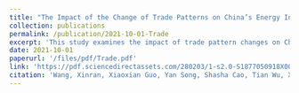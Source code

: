 ```yaml
---
title: "The Impact of the Change of Trade Patterns on China’s Energy Industry"
collection: publications
permalink: /publication/2021-10-01-Trade
excerpt: 'This study examines the impact of trade pattern changes on China energy industry, a key player in the upstream segment of the vertically structured industrial economy. Utilizing input-output data from 1987 to 2007, especially post-WTO accession in 2001, we analyze the upstreamness of the energy sector in the industrial value chain.'
date: 2021-10-01
paperurl: '/files/pdf/Trade.pdf'
link: 'https://pdf.sciencedirectassets.com/280203/1-s2.0-S1877050918X00167/1-s2.0-S1877050918319343/main.pdf?X-Amz-Security-Token=IQoJb3JpZ2luX2VjENb%2F%2F%2F%2F%2F%2F%2F%2F%2F%2FwEaCXVzLWVhc3QtMSJHMEUCIApdrcTFD0Ld3bgZ0FawtRCKe583hpvsmU8fY1TzLmNtAiEAmqMHlVQn2lmoPgnlGmkRFYfVZQZeYaTGyXsA1JpYjx8qsgUIfhAFGgwwNTkwMDM1NDY4NjUiDCk4ixMgJMGiwjlJOyqPBbq%2BwHMRmdA9sKjpxkmE4tYVg6goq%2FsU9I15RyLPvoGiXT8g1ZPJFt1XfYinxxjNtVRJ9pCf4PD2D55Ks2zS8tTcI7JyJz%2Ff8zgbD7V9aKWM8MMQ96sqLRLDWdCEJIJWJq7ghWLquqTRuCy9l2kymNj3h6PHwtos9zkKZNrkdVcQkGCiuV%2BZ%2FcbIPyIdM48rYS1L1eRIiyPeDcgS0Zucjpuil%2BWFkNxNO7poPBDgwIIDrom1Odk%2FL5e8RR0MgikeWWSl0vdJluRW11qsH5IBaEsK47zAZeTsxp7ZI2ZnncM7%2BM0cBwpYGEEjjOu0VnxVwG9e7I6N5oXN3ATQB8mQaI5j%2FuVHhUch9NF1VwC70QJuDwlpOYUCD3ng46aIUuLuPH1iA7%2FTMuQKSHLVOojz4nkmaz8ANsnVLdsbrPAlbjoB7bwYl1Lt0uLdBP48r5cJHIiRnOxyB3kDcsCdq%2FQCpMPlbDM%2FJLrJVzWv9oj%2FHOOo33gqEBhyulAEEOPFCt6LFTQrmgEURVQEcWYuhgDSdvwZ9gD9Cy35R0tC2evYl%2FOsKQTo85nm7AQYaFHC%2F7icN8rA22ET4BznbJXtEEWz0qDu6UNPTEZPWjmflDKaoEaeNmqxny2G6hpgUGiF%2B1iYqLNJFvZaDxOz2RX87O%2FnWAGXU1R6EPgn4bnzh%2FdAsKuwVJka%2F83EGYQQ4sxwy8ZKitvIXXP7S2uMlycOZYlYH8sbEDl9uh2jPl9jMU6ePs3n%2BBouZ7%2F97VtYpphqUItaXs1evU3Ofkpl3yNTJO4aMObTqCDkE5cU67Bb3tfpFcel79A1Fs5mOB3bD6PiNo%2Fr1yzzw3gaz%2BgG02FAWLfnEcWBtGbgGAZxIxnXZ3mkYxwwzJyRrQY6sQH1lA2eLrUNpYqUXx1uwIWrlGouorD47brBxPdRY9U1ZgtI2GPkla3x7u5I1yZHdWl2jffLmgrWGYoxUyfOau3syhWtXM7GX5Lr02HMX5qH2Xh4OZkUbRKtTnjPyd78gXAUBrEwdIEWAEKK2rvz%2BtZgoofdvpD9D%2FC5yoz%2BurwlxXmI9w0tFERc6%2BtpL%2B5C6juqQBDi%2BVHt5lSyhFKtInAdEMdjnu60AccQoE9VOdzVVmQ%3D&X-Amz-Algorithm=AWS4-HMAC-SHA256&X-Amz-Date=20240114T223953Z&X-Amz-SignedHeaders=host&X-Amz-Expires=300&X-Amz-Credential=ASIAQ3PHCVTYYL645T75%2F20240114%2Fus-east-1%2Fs3%2Faws4_request&X-Amz-Signature=ea8ebe508e723b02decc66abe4ac1f7fc84ed3326faeed103ec672ddf9a51afd&hash=ceae9f7f6ef8a0dc30e3c40e442e968f62dd317972522da9bb29f2284a3a8316&host=68042c943591013ac2b2430a89b270f6af2c76d8dfd086a07176afe7c76c2c61&pii=S1877050918319343&tid=spdf-d82b68aa-b9d0-45dc-99e2-5ebc8cbb6ef2&sid=d04d2a864663a7483428bbd-5b5e86159222gxrqa&type=client&tsoh=d3d3LnNjaWVuY2VkaXJlY3QuY29t&ua=14105e555759565004&rr=845960a4ece64c9e&cc=us'
citation: 'Wang, Xinran, Xiaoxian Guo, Yan Song, Shasha Cao, Tian Wu, Xin Tian, and Zhenping Li. "The impact of the change of trade pattern on China’s energy industry——Based on the measurement of the upstreamness of production of the value chains." Procedia computer science 139 (2018): 248-255.'
---
```

